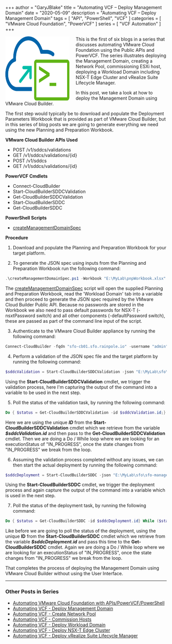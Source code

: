 +++
author = "GaryJBlake"
title = "Automating VCF – Deploy Management Domain"
date = "2020-05-09"
description = "Automating VCF – Deploy Management Domain"
tags = [
    "API",
    "PowerShell",
    "VCF"
]
categories = [
    "VMware Cloud Foundation",
    "PowerVCF"
]
series = [
    "VCF Automation"
]
+++

<img align="left" width="200" height="200" src="/images/powervcf-color-transparent.webp" style="float:left; padding-right:20px" >

This is the first of six blogs in a series that discusses automating VMware Cloud Foundation using the Public APIs and PowerVCF. The series illustrates deploying the Management Domain, creating a Network Pool, commissioning ESXi host, deploying a Workload Domain including NSX-T Edge Cluster and vRealize Suite Lifecycle Manager. 

In this post, we take a look at how to deploy the Management Domain using VMware Cloud Builder.

The first step would typically be to download and populate the Deployment Parameters Workbook that is provided as part of VMware Cloud Builder, but in this series of blog posts we are going to generate everything we need using the new Planning and Preparation Workbook.

**VMware Cloud Builder APIs Used**

* POST /v1/sddcs/validations
* GET /v1/sddcs/validations/{id}
* POST /v1/sddcs
* GET /v1/sddcs/validations/{id}

**PowerVCF Cmdlets**

* Connect-CloudBuilder
* Start-CloudBuilderSDDCValidation
* Get-CloudBuilderSDDCValidation
* Start-CloudBuilderSDDC
* Get-CloudBuilderSDDC

**PowerShell Scripts**

* [createManagementDomainSpec](https://github.com/GaryJBlake/my-cloudy-world-scripts/blob/main/PowerShell/vcf/scripts/createManagementDomainSpec.ps1)

**Procedure**

1. Download and populate the Planning and Preparation Workbook for your target platform.

2. To generate the JSON spec using inputs from the Planning and Preparation Workbook run the following command:
``` powershell
.\createManagementDomainSpec.ps1 -Workbook "E:\MyLab\pnpWorkbook.xlsx" -Json "E:\MyLab\sfo\sfo-managementDomain.json" -defaultPassword "VMw@re1!" -nsxtPassword "VMw@re1!VMw@re1!"
```

The [createManagementDomainSpec](https://github.com/GaryJBlake/my-cloudy-world-scripts/blob/main/PowerShell/vcf/scripts/createManagementDomainSpec.ps1) script will open the supplied Planning and Preparation Workbook, read the 'Workload Domain' tab into a variable and then proceed to generate the JSON spec required by the VMware Cloud Builder Public API. Because no passwords are stored in the Workbook we also need to pass default passwords for NSX-T (-nsxtPassword switch) and all other components (-defaultPassword switch), these are passed as part of the command line input of the script.

3. Authenticate to the VMware Cloud Builder appliance by running the following command:
``` powershell
Connect-CloudBuilder -fqdn "sfo-cb01.sfo.rainpole.io" -username "admin" -password "VMw@re1!"
```

4. Perform a validation of the JSON spec file and the target platform by running the following command:</p>
``` powershell
$sddcValidation = Start-CloudBuilderSDDCValidation -json "E:\MyLab\sfo\sfo-managementDomain.json"
```

Using the **Start-CloudBuilderSDDCValidation** cmdlet, we trigger the validation process, here I'm capturing the output of the command into a variable to be used in the next step.

5. Poll the status of the validation task, by running the following command:
``` powershell  
Do { $status = Get-CloudBuilderSDDCValidation -id $sddcValidation.id;} While ($status.executionStatus -eq "IN_PROGRESS")
```

Here we are using the unique ***ID*** from the **Start-CloudBuilderSDDCValidation** cmdlet which we retrieve from the variable ***$sddcValidation.id*** and then pass to the **Get-CloudBuilderSDDCValidation** cmdlet. Then we are doing a Do / While loop where we are looking for an executionStatus of "IN_PROGRESS", once the state changes from "IN_PROGRESS" we break from the loop.

6. Assuming the validation process completed without any issues, we can then start the actual deployment by running the following command:
``` powershell
$sddcDeployment = Start-CloudBuilderSDDC -json "E:\MyLab\sfo\sfo-managementDomain.json"
```

Using the **Start-CloudBuilderSDDC** cmdlet, we trigger the deployment process and again capture the output of the command into a variable which is used in the next step.

7. Poll the status of the deployment task, by running the following command:
``` powershell
Do { $status = Get-CloudBuilderSDDC -id $sddcDeployment.id} While ($status.status -eq "IN_PROGRESS")
```

Like before we are going to poll the status of the deployment, using the unique **ID** from the **Start-CloudBuilderSDDC** cmdlet which we retrieve from the variable ***$sddcDeployment.id*** and pass this time to the **Get-CloudBuilderSDDC** cmdlet. Again we are doing a Do / While loop where we are looking for an executionStatus of "IN_PROGRESS", once the state changes from "IN_PROGRESS" we break from the loop.

That completes the process of deploying the Management Domain using VMware Cloud Builder without using the User Interface.

- - - 

### Other Posts in Series

* [Automating VMware Cloud Foundation with APIs/PowerVCF/PowerShell](/archive/2020/powervcf-automation)
* [Automating VCF - Deploy Management Domain](/archive/2020/powervcf-automation-01)
* [Automating VCF - Create Network Pool](/archive/2020/powervcf-automation-02)
* [Automating VCF - Commission Hosts](/archive/2020/powervcf-automation-03)
* [Automating VCF - Deploy Workload Domain](/archive/2020/powervcf-automation-04)
* [Automating VCF - Deploy NSX-T Edge Cluster](/archive/2020/powervcf-automation-05)
* [Automating VCF - Deploy vRealize Suite Lifecycle Manager](/archive/2020/powervcf-automation-06)